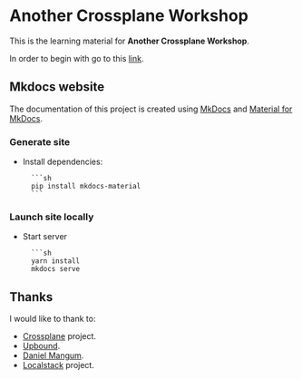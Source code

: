 # Another Crossplane Workshop

This is the learning material for **Another Crossplane Workshop**.

In order to begin with go to this [link](https://alvsanand.github.io/distributed-tracing-workshop/).

## Mkdocs website

The documentation of this project is created using [MkDocs](https://www.mkdocs.org/) and [Material for MkDocs](https://squidfunk.github.io/mkdocs-material/).

### Generate site

- Install dependencies:

        ```sh
        pip install mkdocs-material
        ```

### Launch site locally

- Start server

        ```sh
        yarn install
        mkdocs serve

## Thanks

I would like to thank to:

- [Crossplane](https://crossplane.io/) project.
- [Upbound](https://blog.upbound.io/introducing-crossplane-open-source-multicloud-control-plane/).
- [Daniel Mangum](https://danielmangum.com/posts/crossplane-infrastructure-llvm/).
- [Localstack](https://localstack.cloud/) project.
